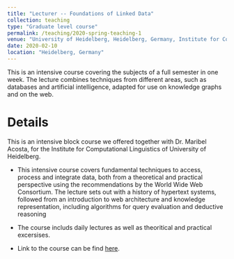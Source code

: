 ```yaml
---
title: "Lecturer -- Foundations of Linked Data"
collection: teaching
type: "Graduate level course"
permalink: /teaching/2020-spring-teaching-1
venue: "University of Heidelberg, Heidelberg, Germany, Institute for Computational Linguistics"
date: 2020-02-10
location: "Heidelberg, Germany"
---
```

This is an intensive course covering the subjects of a full semester in one week. 
The lecture combines techniques from different areas, such as databases and artificial intelligence, 
adapted for use on knowledge graphs and on the web.


Details
=======
This is an intensive block course we offered together with Dr. Maribel Acosta, for the Institute for Computational Linguistics of University of Heidelberg.

* This intensive course covers fundamental techniques to access, process and integrate data, both from a theoretical and 
practical perspective using the recommendations by the World Wide
Web Consortium. The lecture sets out with a history of hypertext systems, followed from an
introduction to web architecture and knowledge representation, including algorithms for query
evaluation and deductive reasoning

* The course includs daily lectures as well as theoritical and practical excersises.

* Link to the course can be find [here](https://www.cl.uni-heidelberg.de/courses/ws19/linked_data/).

